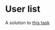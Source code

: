 # User list
A solution to [this task](https://gist.github.com/grabbou/30900e58bdb256ec8f3849d7b55414aa)